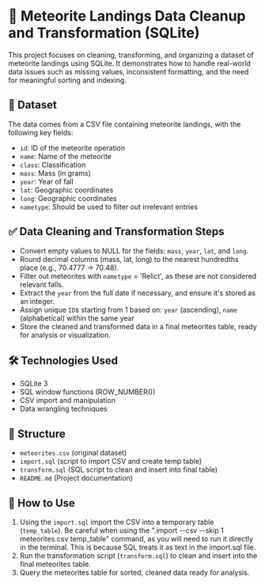 # 🌠 Meteorite Landings Data Cleanup and Transformation (SQLite)
This project focuses on cleaning, transforming, and organizing a dataset of meteorite landings using SQLite. It demonstrates how to handle real-world data issues such as missing values, inconsistent formatting, and the need for meaningful sorting and indexing.

## 📌 Dataset
The data comes from a CSV file containing meteorite landings, with the following key fields:

- `id`: ID of the meteorite operation
- `name`: Name of the meteorite
- `class`: Classification
- `mass`: Mass (in grams)
- `year`: Year of fall  
- `lat`: Geographic coordinates
- `long`: Geographic coordinates
- `nametype`: Should be used to filter out irrelevant entries

## ✅ Data Cleaning and Transformation Steps

- Convert empty values to NULL for the fields: `mass`, `year`, `lat`, and `long`.
- Round decimal columns (mass, lat, long) to the nearest hundredths place (e.g., 70.4777 → 70.48).
- Filter out meteorites with `nametype` = 'Relict', as these are not considered relevant falls.
- Extract the `year` from the full date if necessary, and ensure it's stored as an integer.
- Assign unique `ID`s starting from 1 based on: `year` (ascending), `name` (alphabetical) within the same year
- Store the cleaned and transformed data in a final meteorites table, ready for analysis or visualization.

## 🛠️ Technologies Used
- SQLite 3
- SQL window functions (ROW_NUMBER())
- CSV import and manipulation
- Data wrangling techniques

## 📁 Structure

- `meteorites.csv` (original dataset)
- `import.sql` (script to import CSV and create temp table)
- `transform.sql` (SQL script to clean and insert into final table)
- `README.md` (Project documentation)

## 🚀 How to Use
1. Using the `import.sql` import the CSV into a temporary table (`temp_table`). Be careful when using the ".import --csv --skip 1 meteorites.csv temp_table" command, as you will need to run it directly in the terminal. This is because SQL treats it as text in the import.sql file.
2. Run the transformation script (`transform.sql`) to clean and insert into the final meteorites table.
3. Query the meteorites table for sorted, cleaned data ready for analysis.









